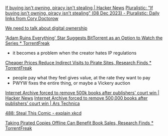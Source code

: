 
[If buying isn't owning, piracy isn't stealing | Hacker News](https://news.ycombinator.com/item?id=38579899)
[Pluralistic: "If buying isn't owning, piracy isn't stealing" (08 Dec 2023) - Pluralistic: Daily links from Cory Doctorow](https://pluralistic.net/2023/12/08/playstationed/#tyler-james-hill)

[We need to talk about digital ownership](https://www.citationneeded.news/we-need-to-talk-about-digital-ownership/)

['Adam Ruins Everything' Star Suggests BitTorrent as an Option to Watch the Series * TorrentFreak](https://torrentfreak.com/adam-ruins-everything-star-suggests-bittorrent-as-an-option-to-watch-the-series-240605/)
- it becomes a problem when the creator hates IP regulations

[Cheaper Prices Reduce Indirect Visits to Pirate Sites, Research Finds * TorrentFreak](https://torrentfreak.com/cheaper-prices-reduce-indirect-visits-to-pirate-sites-research-finds-240609/)
- people pay what they feel gives value, at the rate they want to pay
- PWYW fixes the entire thing, or maybe a Vickery auction

[Internet Archive forced to remove 500k books after publishers' court win | Hacker News](https://news.ycombinator.com/item?id=40754229)
[Internet Archive forced to remove 500,000 books after publishers’ court win | Ars Technica](https://arstechnica.com/tech-policy/2024/06/internet-archive-forced-to-remove-500000-books-after-publishers-court-win/)

[488: Steal This Comic - explain xkcd](https://www.explainxkcd.com/wiki/index.php/488:_Steal_This_Comic)

[Taking Pirated Copies Offline Can Benefit Book Sales, Research Finds * TorrentFreak](https://torrentfreak.com/taking-pirated-copies-offline-can-benefit-book-sales-research-finds-240804/)
